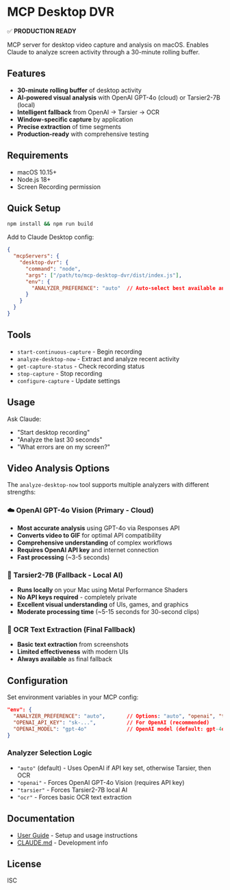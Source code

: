 # MCP Desktop DVR

✅ **PRODUCTION READY**

MCP server for desktop video capture and analysis on macOS. Enables Claude to analyze screen activity through a 30-minute rolling buffer.

## Features

- **30-minute rolling buffer** of desktop activity
- **AI-powered visual analysis** with OpenAI GPT-4o (cloud) or Tarsier2-7B (local)
- **Intelligent fallback** from OpenAI → Tarsier → OCR
- **Window-specific capture** by application
- **Precise extraction** of time segments
- **Production-ready** with comprehensive testing

## Requirements

- macOS 10.15+
- Node.js 18+
- Screen Recording permission

## Quick Setup

```bash
npm install && npm run build
```

Add to Claude Desktop config:
```json
{
  "mcpServers": {
    "desktop-dvr": {
      "command": "node",
      "args": ["/path/to/mcp-desktop-dvr/dist/index.js"],
      "env": {
        "ANALYZER_PREFERENCE": "auto"  // Auto-select best available analyzer
      }
    }
  }
}
```

## Tools

- `start-continuous-capture` - Begin recording
- `analyze-desktop-now` - Extract and analyze recent activity
- `get-capture-status` - Check recording status
- `stop-capture` - Stop recording
- `configure-capture` - Update settings

## Usage

Ask Claude:
- "Start desktop recording"
- "Analyze the last 30 seconds"
- "What errors are on my screen?"

## Video Analysis Options

The `analyze-desktop-now` tool supports multiple analyzers with different strengths:

### ☁️ OpenAI GPT-4o Vision (Primary - Cloud)
- **Most accurate analysis** using GPT-4o via Responses API
- **Converts video to GIF** for optimal API compatibility
- **Comprehensive understanding** of complex workflows
- **Requires OpenAI API key** and internet connection
- **Fast processing** (~3-5 seconds)

### 🤖 Tarsier2-7B (Fallback - Local AI)
- **Runs locally** on your Mac using Metal Performance Shaders
- **No API keys required** - completely private
- **Excellent visual understanding** of UIs, games, and graphics
- **Moderate processing time** (~5-15 seconds for 30-second clips)

### 📝 OCR Text Extraction (Final Fallback)
- **Basic text extraction** from screenshots
- **Limited effectiveness** with modern UIs
- **Always available** as final fallback

## Configuration

Set environment variables in your MCP config:

```json
"env": {
  "ANALYZER_PREFERENCE": "auto",       // Options: "auto", "openai", "tarsier", "ocr"
  "OPENAI_API_KEY": "sk-...",          // For OpenAI (recommended)
  "OPENAI_MODEL": "gpt-4o"             // OpenAI model (default: gpt-4o)
}
```

### Analyzer Selection Logic

- `"auto"` (default) - Uses OpenAI if API key set, otherwise Tarsier, then OCR
- `"openai"` - Forces OpenAI GPT-4o Vision (requires API key)
- `"tarsier"` - Forces Tarsier2-7B local AI
- `"ocr"` - Forces basic OCR text extraction

## Documentation

- [User Guide](USER_GUIDE.md) - Setup and usage instructions
- [CLAUDE.md](CLAUDE.md) - Development info

## License

ISC